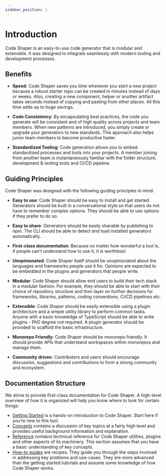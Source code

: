 ```yaml
---
sidebar_position: 1
---
```


# Introduction

Code Shaper is an easy-to-use code generator that is modular and extensible. It
was designed to integrate seamlessly with modern tooling and development
processes.

## Benefits

- **Speed**: Code Shaper saves you time whenever you start a new project because
  a robust starter repo can be created in minutes instead of days or weeks.
  Also, creating a new component, helper or another artifact takes seconds
  instead of copying and pasting from other places. All this time adds up to
  huge savings.

- **Code Consistency**: By encapsulating best practices, the code you generate
  will be consistent and of high quality across projects and team members. When
  new patterns are introduced, you simply create or upgrade your generators to
  new standards. This approach also helps junior team members to become
  productive faster.

- **Standardized Tooling**: Code generation allows you to embed standardized
  processes and tools into your projects. A member joining from another team is
  instantaneously familiar with the folder structure, development & testing
  tools and CI/CD pipeline.

## Guiding Principles

Code Shaper was designed with the following guiding principles in mind:

- **Easy to use**: Code Shaper should be easy to install and get started.
  Generators should be built in a conversational style so that users do not have
  to remember complex options. They should be able to use options if they prefer
  to do so.

- **Easy to share**: Generators should be easily sharable by publishing to npm.
  The CLI should be able to detect and load installed generators automatically.

- **First-class documentation**: Because no matter how wonderful a tool is, if
  people can't understand how to use it, it is worthless!

- **Unopinionated**: Code Shaper itself should be unopinionated about the
  languages and frameworks people use it for. Opinions are expected to be
  embedded in the plugins and generators that people write.

- **Modular**: Code Shaper should allow end users to build their tech stack in a
  modular fashion. For example, they should be able to start with their choice
  of repository structure and then layer on further decisions for frameworks,
  libraries, patterns, coding conventions, CI/CD pipelines etc.

- **Extensible**: Code Shaper should be easily extensible using a plugin
  architecture and a simple utility library to perform common tasks. Anyone with
  a basic knowledge of TypeScript should be able to write plugins - PhD degree
  not required. A plugin generator should be provided to scaffold the basic
  infrastructure.

- **Monorepo Friendly**: Code Shaper should be monorepo friendly. It should
  provide APIs that understand workspaces within monorepos and manage them.

- **Community driven**: Contributors and users should encourage discussion,
  suggestions and contributions to form a strong community and ecosystem.

## Documentation Structure

We strive to provide first-class documentation for Code Shaper. A high-level
overview of how it is organized will help you know where to look for certain
things:

- [Getting Started](./getting-started/core-concepts.md) is a hands-on
  introduction to Code Shaper. Start here if you’re new to this tool.
- [Concepts](./category/concepts) contains a discussion of key topics at a
  fairly high level and provides useful background information and explanation.
- [Reference](./category/reference) contains technical reference for Code Shaper
  utilities, plugins and other aspects of its machinery. This section assumes
  that you have a basic understanding of key concepts.
- [How-to guides](./category/how-to-guides) are recipes. They guide you through
  the steps involved in addressing key problems and use-cases. They are more
  advanced than the getting started tutorials and assume some knowledge of how
  Code Shaper works.

